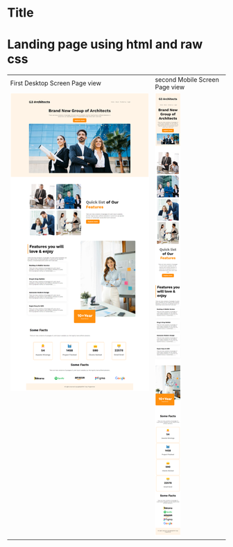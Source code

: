 # Title

<h1> Landing page using html and raw css</h1>
<table>
  <tr>
    <td>First Desktop Screen Page view</td>
    <td>second Mobile Screen Page view</td>
  </tr>
  <tr>
    <td valign="top"><img src="/Desktop-g3-artitects-website.png"></td>
    <td valign="top"><img src="/g3-artitects-website.png"></td>
  </tr>
 </table>
